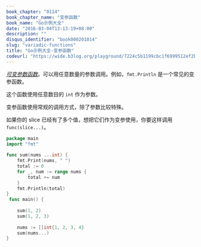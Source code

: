 ```yaml
---
book_chapter: "0114"
book_chapter_name: "变参函数"
book_name: "Go示例大全"
date: "2016-03-04T13:13:19+08:00"
description: ""
disqus_identifier: "book000201014"
slug: "variadic-functions"
title: "Go示例大全-变参函数"
codeurl: "https://wide.b3log.org/playground/7224c5b1199cbc1f6999512ef2bd3997.go"
---
```

 
[_可变参数函数_](http://zh.wikipedia.org/wiki/可變參數函數)。可以用任意数量的参数调用。例如，`fmt.Println` 是一个常见的变参函数。





这个函数使用任意数目的 `int` 作为参数。



变参函数使用常规的调用方式，除了参数比较特殊。

如果你的 slice 已经有了多个值，想把它们作为变参使用，你要这样调用 `func(slice...)`。
 

```go
package main  
import "fmt"  
 
func sum(nums ...int) {
    fmt.Print(nums, " ")
    total := 0
    for _, num := range nums {
        total += num
    }
    fmt.Println(total)
}  
 func main() {  
 
    sum(1, 2)
    sum(1, 2, 3)  
 
    nums := []int{1, 2, 3, 4}
    sum(nums...)
}  
```
